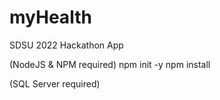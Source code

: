 # myHealth
SDSU 2022 Hackathon App

(NodeJS & NPM required)
npm init -y
npm install

(SQL Server required)

